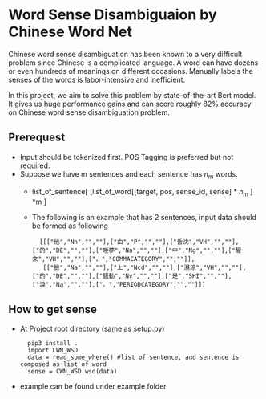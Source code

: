 # Word Sense Disambiguaion by Chinese Word Net

Chinese word sense disambiguation has been known to a very difficult problem since Chinese is a complicated language. A word can have dozens or even hundreds of meanings on different occasions. Manually labels the senses of the words is labor-intensive and inefficient.

In this project, we aim to solve this problem by state-of-the-art Bert model.  It gives us huge performance gains and can score roughly 82% accuracy on Chinese word sense disambiguation problem.

## Prerequest
* Input should be tokenized first. POS Tagging is preferred but not required.
* Suppose we have m sentences and each sentence has $n_m$ words.
    * list_of_sentence[ [list_of_word[[target, pos, sense_id, sense] * $n_m$ ] *m ]
    * The following is an example that has 2 sentences, input data should be formed as following

            [[["他","Nh","",""],["由","P","",""],["昏沈","VH","",""],["的","DE","",""],["睡夢","Na","",""],["中","Ng","",""],["醒來","VH","",""],["，","COMMACATEGORY","",""]],
             [["臉","Na","",""],["上","Ncd","",""],["濕涼","VH","",""],["的","DE","",""],["騷動","Nv","",""],["是","SHI","",""],["淚","Na","",""],["。","PERIODCATEGORY","",""]]]
             

## How to get sense
* At Project root directory (same as setup.py)

        pip3 install .
        import CWN_WSD
        data = read_some_where() #list of sentence, and sentence is composed as list of word
        sense = CWN_WSD.wsd(data)
* example can be found under example folder
        
    
    


